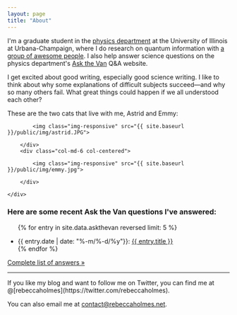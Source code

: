 ```yaml
---
layout: page
title: "About"
---
```


I'm a graduate student in the [physics department](http://physics.illinois.edu/) at the University of Illinois at Urbana-Champaign, where I do research on quantum information with [a group of awesome people](http://research.physics.illinois.edu/QI/Photonics/). I also help answer science questions on the physics department's [Ask the Van](http://van.physics.illinois.edu/qa/) Q&A website.

I get excited about good writing, especially good science writing. I like to think about why some explanations of difficult subjects succeed&mdash;and why so many others fail. What great things could happen if we all understood each other?

These are the two cats that live with me, Astrid and Emmy:
<div class="about">
<div class="container">
	<div class="row row-centered">
		<div class="col-md-6 col-centered">

			<img class="img-responsive" src="{{ site.baseurl }}/public/img/astrid.JPG">

		</div>
		<div class="col-md-6 col-centered">

			<img class="img-responsive" src="{{ site.baseurl }}/public/img/emmy.jpg">

		</div>
		
	</div>
</div>
</div>
<h3>Here are some recent Ask the Van questions I've answered:</h3>
<ul>

{% for entry in site.data.askthevan reversed limit: 5 %}
		<li>{{ entry.date | date: "%-m/%-d/%y"}}: <a href="{{ entry.url }}">{{ entry.title }}</a></li>
{% endfor %}

</ul>
<p><a href="{{ site.baseurl }}/askthevan">Complete list of answers &raquo;</a></p>
<hr>
If you like my blog and want to follow me on Twitter, you can find me at @[rebeccaholmes](https://twitter.com/rebeccaholmes).

You can also email me at [contact@rebeccaholmes.net](mailto:contact@rebeccaholmes.net).